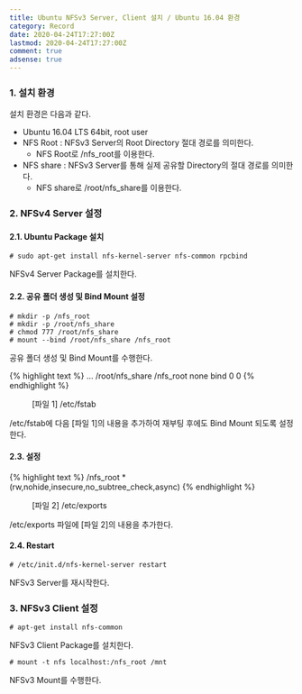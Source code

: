 ```yaml
---
title: Ubuntu NFSv3 Server, Client 설치 / Ubuntu 16.04 환경
category: Record
date: 2020-04-24T17:27:00Z
lastmod: 2020-04-24T17:27:00Z
comment: true
adsense: true
---
```


### 1. 설치 환경

설치 환경은 다음과 같다.
* Ubuntu 16.04 LTS 64bit, root user
* NFS Root : NFSv3 Server의 Root Directory 절대 경로를 의미한다.
  * NFS Root로 /nfs_root를 이용한다.
* NFS share : NFSv3 Server를 통해 실제 공유할 Directory의 절대 경로를 의미한다.
  * NFS share로 /root/nfs_share를 이용한다.

### 2. NFSv4 Server 설정

#### 2.1. Ubuntu Package 설치

~~~console
# sudo apt-get install nfs-kernel-server nfs-common rpcbind
~~~

NFSv4 Server Package를 설치한다.

#### 2.2. 공유 폴더 생성 및 Bind Mount 설정

~~~console
# mkdir -p /nfs_root
# mkdir -p /root/nfs_share
# chmod 777 /root/nfs_share
# mount --bind /root/nfs_share /nfs_root
~~~

공유 폴더 생성 및 Bind Mount를 수행한다.

{% highlight text %}
...
/root/nfs_share /nfs_root none bind  0  0
{% endhighlight %}
<figure>
<figcaption class="caption">[파일 1] /etc/fstab</figcaption>
</figure>

/etc/fstab에 다음 [파일 1]의 내용을 추가하여 재부팅 후에도 Bind Mount 되도록 설정한다.

#### 2.3. 설정

{% highlight text %}
/nfs_root      *(rw,nohide,insecure,no_subtree_check,async)
{% endhighlight %}
<figure>
<figcaption class="caption">[파일 2] /etc/exports</figcaption>
</figure>

/etc/exports 파일에 [파일 2]의 내용을 추가한다.

#### 2.4. Restart

~~~console
# /etc/init.d/nfs-kernel-server restart
~~~

NFSv3 Server를 재시작한다.

### 3. NFSv3 Client 설정

~~~console
# apt-get install nfs-common
~~~

NFSv3 Client Package를 설치한다.

~~~console
# mount -t nfs localhost:/nfs_root /mnt
~~~

NFSv3 Mount를 수행한다.
